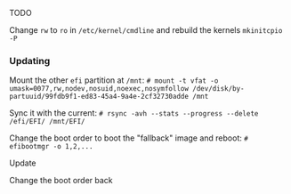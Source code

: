
TODO

Change `rw` to `ro` in `/etc/kernel/cmdline` and rebuild the kernels `mkinitcpio -P`

### Updating

Mount the other `efi` partition at `/mnt`:
`# mount -t vfat -o umask=0077,rw,nodev,nosuid,noexec,nosymfollow /dev/disk/by-partuuid/99fdb9f1-ed83-45a4-9a4e-2cf32730adde /mnt`

Sync it with the current:
`# rsync -avh --stats --progress --delete /efi/EFI/ /mnt/EFI/`

Change the boot order to boot the "fallback" image and reboot:
`# efibootmgr -o 1,2,...`

Update

Change the boot order back
